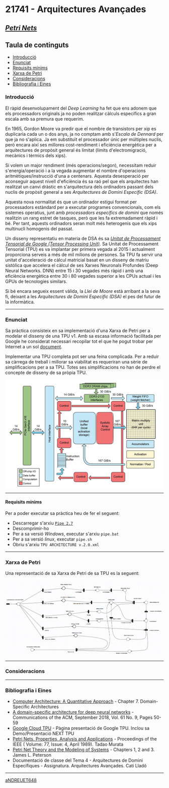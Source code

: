 # 21741 - Arquitectures Avançades

## [***Petri Nets***](https://github.com/aNDREUET648/aa.aa_PetriNets)


## Taula de continguts
- [Introducció](#introducció)
- [Enunciat](#enunciat)
- [Requisits mínims](#requisits-mínims)
- [Xarxa de Petri](#xarxa-de-petri)
- [Consideracions](#consideracions)
- [Bibliografia i Eines](#bibliografia-i-eines)

### Introducció

   El ràpid desenvolupament del *Deep Learning* ha fet que ens adonem que els processadors originals ja no poden realitzar càlculs específics a gran escala amb sa premura que requerim.

   En 1965, Gordon Moore va predir que el nombre de transistors per xip es duplicaria cada un o dos anys, ja no comptam amb s'*Escala de Dennard* per que ja no s'aplica. Ja em substituït el processador únic per múltiples nuclis, però encara així ses millores cost-rendiment i eficiència energètica per a arquitectures de propòsit general és limitat (límits d'electromigració, mecànics i tèrmics dels xips). 

   Si volem un major rendiment (més operacions/segon), necessitam reduir s'energia/operació i a la vegada augmentar el nombre d'operacions aritmètiques/instrucció d'una a centenars. Aquesta desesperació per aconseguir aquest nivell d'eficiència és sa raó pel que els arquitectes han realitzat un canvi dràstic en s'arquitectura dels ordinadors passant dels nuclis de propòsit general a ses *Arquitectures de Domini Específic (DSA)*.
   
   Aquesta nova normalitat és que un ordinador estigui format per processadors estàndard per a executar programes convencionals, com els sistemes operatius, junt amb *processadors específics de domini* que només realitzin un rang estret de tasques, però que les fa extremadament ràpid i bé. Per tant, aquests ordinadors seran molt més heterogenis que els xips multinucli homogenis del passat.
   
   Un disseny representatiu en materia de DSA és sa *[Unitat de Processament Tensorial de Google (Tensor Processing Unit)](https://en.wikipedia.org/wiki/Tensor_Processing_Unit)*. Sa Unitat de Processament Tensorial (TPU) es va implantar per primera vegada al 2015 i actualment proporciona serveis a més de mil milions de persones. Sa TPU fa servir una unitat d'acceleració de càlcul matricial basat en un disseny de matriu sistòlica que accelera el càlcul de ses Xarxes Neuronals Profundes (Deep Neural Networks. DNN) entre 15 i 30 vegades més ràpid i amb una eficiència energètica entre 30 i 80 vegades superior a les CPUs actual i les GPUs de tecnologies similars.

   Si bé encara segueix essent vàlida, la *Llei de Moore* està arribant a la seva fi, deixant a les *Arquitectures de Domini Específic (DSA)* el pes del futur de la informàtica.
      

---

### Enunciat

Sa pràctica consisteix en sa implementació d'una Xarxa de Petri per a modelar el disseny de una TPU v1. Amb sa escasa informació facilitada per Google he considerat necessari recopilar tot el que he pogut trobar per Internet a un sol [document](./DSA-TPU_architecture.pdf).

Implementar una TPU completa pot ser una feina complicada. Per a reduir sa càrrega de treball i millorar sa viabilitat es requeriran una sèrie de simplificacions per a sa TPU. Totes ses simplificacions no han de perdre el concepte de disseny de sa pròpia TPU.

![Diagrama de Blocs](./tpu_block_diagram.png?raw=true "Diagrama de Blocs de la TPU")

---
#### Requisits mínims

Per a poder executar sa pràctica heu de fer el seguent:
  - Descarregar s'arxiu [```Pipe 2.7```](./pipe2.7/pipe2.7%5B20131028%5D.zip)
  - Descomprimir-ho
  - Per a sa versió *Windows*, executar s'arxiu ```pipe.bat```
  - Per a sa versió *linux*, executar ```pipe.sh```
  - Obriu s'arxiu ```TPU ARCHITECTURE v.2.0.xml```

---
### Xarxa de Petri

Una representació de sa Xarxa de Petri de sa TPU es la seguent:

![Xarxa de Petri](./tpu_petri_net.PNG?raw=true "Xarxa de Petri de la TPU")

---

### Consideracions



---

### Bibliografia i Eines

  - [Computer Architecture: A Quantitative Approach](https://www.elsevier.com/books/computer-architecture/hennessy/978-0-12-811905-1) - Chapter 7. Domain-Specific Architectures
  - [A domain-specific architecture for deep neural networks](https://dl.acm.org/doi/pdf/10.1145/3154484) - Communications of the ACM, September 2018, Vol. 61 No. 9, Pages 50-59
  - [Google Cloud TPU](https://cloud.google.com/tpu) - Pàgina presentació de Google TPU. Inclou sa Demo/Presentació NEXT TPU
  - [Petri Nets. Properties, Analysis and Applications](https://getbootstrap.com/) - Proceedings of the IEEE ( Volume: 77, Issue: 4, April 1989). Tadao Murata
  - [Petri Net Theory and the Modeling of Systems](https://www.amazon.es/Petri-Net-Theory-Modeling-Systems/dp/1080591176) - Chapters 1, 2 and 3. James L. Peterson
  - Documentació de classe del Tema 4 - Arquitectures de Domini Específiques - Assignatura. Arquitectures Avançades. Cati Lladó


---
[aNDREUET648](https://github.com/aNDREUET648)
